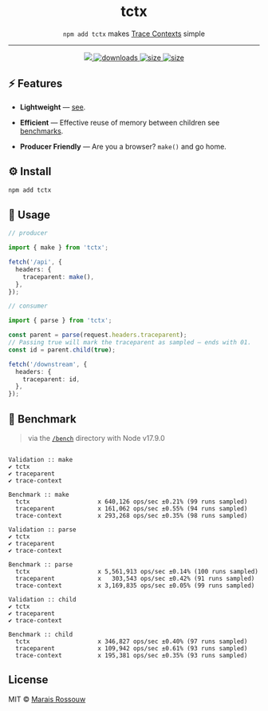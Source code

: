 <div align="center">
    <h1>tctx</h1>
	<p><code>npm add tctx</code> makes <a href="https://www.w3.org/TR/trace-context/">Trace Contexts</a> simple</p>
	<hr />
	<div>
		<a href="https://github.com/maraisr/tctx/actions/workflows/ci.yml">
			<img src="https://github.com/maraisr/tctx/actions/workflows/ci.yml/badge.svg"/>
		</a>
		<a href="https://npm-stat.com/charts.html?package=tctx">
			<img src="https://badgen.net/npm/dm/tctx?labelColor=black&color=black" alt="downloads"/>
		</a>
		<a href="https://packagephobia.com/result?p=tctx">
			<img src="https://badgen.net/packagephobia/install/tctx?labelColor=black&color=black" alt="size"/>
		</a>
		<a href="https://bundlephobia.com/result?p=tctx">
			<img src="https://badgen.net/bundlephobia/minzip/tctx?labelColor=black&color=black" alt="size"/>
		</a>
	</div>
</div>

## ⚡ Features

- **Lightweight** — [see](https://npm.anvaka.com/#/view/2d/tctx).

- **Efficient** — Effective reuse of memory between children see [benchmarks](#-benchmark).

- **Producer Friendly** — Are you a browser? `make()` and go home.

## ⚙️ Install

```sh
npm add tctx
```

## 🚀 Usage

```ts
// producer

import { make } from 'tctx';

fetch('/api', {
  headers: {
    traceparent: make(),
  },
});

// consumer

import { parse } from 'tctx';

const parent = parse(request.headers.traceparent);
// Passing true will mark the traceparent as sampled — ends with 01.
const id = parent.child(true);

fetch('/downstream', {
  headers: {
    traceparent: id,
  },
});
```

## 💨 Benchmark

> via the [`/bench`](/bench) directory with Node v17.9.0

```

Validation :: make
✔ tctx
✔ traceparent
✔ trace-context

Benchmark :: make
  tctx                   x 640,126 ops/sec ±0.21% (99 runs sampled)
  traceparent            x 161,062 ops/sec ±0.55% (94 runs sampled)
  trace-context          x 293,268 ops/sec ±0.35% (98 runs sampled)

Validation :: parse
✔ tctx
✔ traceparent
✔ trace-context

Benchmark :: parse
  tctx                   x 5,561,913 ops/sec ±0.14% (100 runs sampled)
  traceparent            x   303,543 ops/sec ±0.42% (91 runs sampled)
  trace-context          x 3,169,835 ops/sec ±0.05% (99 runs sampled)

Validation :: child
✔ tctx
✔ traceparent
✔ trace-context

Benchmark :: child
  tctx                   x 346,827 ops/sec ±0.40% (97 runs sampled)
  traceparent            x 109,942 ops/sec ±0.61% (93 runs sampled)
  trace-context          x 195,381 ops/sec ±0.35% (93 runs sampled)

```

## License

MIT © [Marais Rossouw](https://marais.io)
